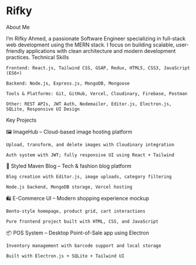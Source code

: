 # Rifky
About Me

I’m Rifky Ahmed, a passionate Software Engineer specializing in full-stack web development using the MERN stack. I focus on building scalable, user-friendly applications with clean architecture and modern development practices.
Technical Skills

    Frontend: React.js, Tailwind CSS, GSAP, Redux, HTML5, CSS3, JavaScript (ES6+)

    Backend: Node.js, Express.js, MongoDB, Mongoose

    Tools & Platforms: Git, GitHub, Vercel, Cloudinary, Firebase, Postman

    Other: REST APIs, JWT Auth, Nodemailer, Editor.js, Electron.js, SQLite, Responsive UI Design

Key Projects

🖼️ ImageHub – Cloud-based image hosting platform

    Upload, transform, and delete images with Cloudinary integration

    Auth system with JWT; fully responsive UI using React + Tailwind

📖 Styled Maven Blog – Tech & fashion blog platform

    Blog creation with Editor.js, image uploads, category filtering

    Node.js backend, MongoDB storage, Vercel hosting

🛍️ E-Commerce UI – Modern shopping experience mockup

    Bento-style homepage, product grid, cart interactions

    Pure frontend project built with HTML, CSS, and JavaScript

📦 POS System – Desktop Point-of-Sale app using Electron

    Inventory management with barcode support and local storage

    Built with Electron.js + SQLite + Tailwind UI
